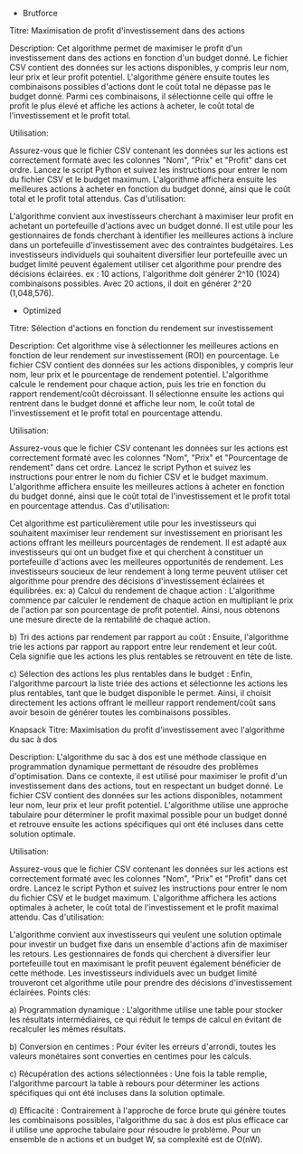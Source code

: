  - Brutforce 

Titre: Maximisation de profit d'investissement dans des actions

Description:
Cet algorithme permet de maximiser le profit d'un investissement dans des actions en fonction d'un budget donné. Le fichier CSV contient des données sur les actions disponibles, y compris leur nom, leur prix et leur profit potentiel. L'algorithme génère ensuite toutes les combinaisons possibles d'actions dont le coût total ne dépasse pas le budget donné. Parmi ces combinaisons, il sélectionne celle qui offre le profit le plus élevé et affiche les actions à acheter, le coût total de l'investissement et le profit total.

Utilisation:

Assurez-vous que le fichier CSV contenant les données sur les actions est correctement formaté avec les colonnes "Nom", "Prix" et "Profit" dans cet ordre.
Lancez le script Python et suivez les instructions pour entrer le nom du fichier CSV et le budget maximum.
L'algorithme affichera ensuite les meilleures actions à acheter en fonction du budget donné, ainsi que le coût total et le profit total attendus.
Cas d'utilisation:

L'algorithme convient aux investisseurs cherchant à maximiser leur profit en achetant un portefeuille d'actions avec un budget donné.
Il est utile pour les gestionnaires de fonds cherchant à identifier les meilleures actions à inclure dans un portefeuille d'investissement avec des contraintes budgétaires.
Les investisseurs individuels qui souhaitent diversifier leur portefeuille avec un budget limité peuvent également utiliser cet algorithme pour prendre des décisions éclairées.
ex : 
10 actions, l'algorithme doit générer 2^10 (1024) combinaisons possibles. Avec 20 actions, il doit en générer 2^20 (1,048,576).

- Optimized 

Titre: Sélection d'actions en fonction du rendement sur investissement

Description:
Cet algorithme vise à sélectionner les meilleures actions en fonction de leur rendement sur investissement (ROI) en pourcentage. Le fichier CSV contient des données sur les actions disponibles, y compris leur nom, leur prix et le pourcentage de rendement potentiel. L'algorithme calcule le rendement pour chaque action, puis les trie en fonction du rapport rendement/coût décroissant. Il sélectionne ensuite les actions qui rentrent dans le budget donné et affiche leur nom, le coût total de l'investissement et le profit total en pourcentage attendu.

Utilisation:

Assurez-vous que le fichier CSV contenant les données sur les actions est correctement formaté avec les colonnes "Nom", "Prix" et "Pourcentage de rendement" dans cet ordre.
Lancez le script Python et suivez les instructions pour entrer le nom du fichier CSV et le budget maximum.
L'algorithme affichera ensuite les meilleures actions à acheter en fonction du budget donné, ainsi que le coût total de l'investissement et le profit total en pourcentage attendus.
Cas d'utilisation:

Cet algorithme est particulièrement utile pour les investisseurs qui souhaitent maximiser leur rendement sur investissement en priorisant les actions offrant les meilleurs pourcentages de rendement.
Il est adapté aux investisseurs qui ont un budget fixe et qui cherchent à constituer un portefeuille d'actions avec les meilleures opportunités de rendement.
Les investisseurs soucieux de leur rendement à long terme peuvent utiliser cet algorithme pour prendre des décisions d'investissement éclairées et équilibrées.
ex: 
a) Calcul du rendement de chaque action : L'algorithme commence par calculer le rendement de chaque action en multipliant le prix de l'action par son pourcentage de profit potentiel. Ainsi, nous obtenons une mesure directe de la rentabilité de chaque action.

b) Tri des actions par rendement par rapport au coût : Ensuite, l'algorithme trie les actions par rapport au rapport entre leur rendement et leur coût. Cela signifie que les actions les plus rentables se retrouvent en tête de liste.

c) Sélection des actions les plus rentables dans le budget : Enfin, l'algorithme parcourt la liste triée des actions et sélectionne les actions les plus rentables, tant que le budget disponible le permet. Ainsi, il choisit directement les actions offrant le meilleur rapport rendement/coût sans avoir besoin de générer toutes les combinaisons possibles.

Knapsack
Titre: Maximisation du profit d'investissement avec l'algorithme du sac à dos

Description:
L'algorithme du sac à dos est une méthode classique en programmation dynamique permettant de résoudre des problèmes d'optimisation. Dans ce contexte, il est utilisé pour maximiser le profit d'un investissement dans des actions, tout en respectant un budget donné. Le fichier CSV contient des données sur les actions disponibles, notamment leur nom, leur prix et leur profit potentiel. L'algorithme utilise une approche tabulaire pour déterminer le profit maximal possible pour un budget donné et retrouve ensuite les actions spécifiques qui ont été incluses dans cette solution optimale.

Utilisation:

Assurez-vous que le fichier CSV contenant les données sur les actions est correctement formaté avec les colonnes "Nom", "Prix" et "Profit" dans cet ordre.
Lancez le script Python et suivez les instructions pour entrer le nom du fichier CSV et le budget maximum.
L'algorithme affichera les actions optimales à acheter, le coût total de l'investissement et le profit maximal attendu.
Cas d'utilisation:

L'algorithme convient aux investisseurs qui veulent une solution optimale pour investir un budget fixe dans un ensemble d'actions afin de maximiser les retours.
Les gestionnaires de fonds qui cherchent à diversifier leur portefeuille tout en maximisant le profit peuvent également bénéficier de cette méthode.
Les investisseurs individuels avec un budget limité trouveront cet algorithme utile pour prendre des décisions d'investissement éclairées.
Points clés:

a) Programmation dynamique : L'algorithme utilise une table pour stocker les résultats intermédiaires, ce qui réduit le temps de calcul en évitant de recalculer les mêmes résultats.

b) Conversion en centimes : Pour éviter les erreurs d'arrondi, toutes les valeurs monétaires sont converties en centimes pour les calculs.

c) Récupération des actions sélectionnées : Une fois la table remplie, l'algorithme parcourt la table à rebours pour déterminer les actions spécifiques qui ont été incluses dans la solution optimale.

d) Efficacité : Contrairement à l'approche de force brute qui génère toutes les combinaisons possibles, l'algorithme du sac à dos est plus efficace car il utilise une approche tabulaire pour résoudre le problème. Pour un ensemble de n actions et un budget W, sa complexité est de O(nW).